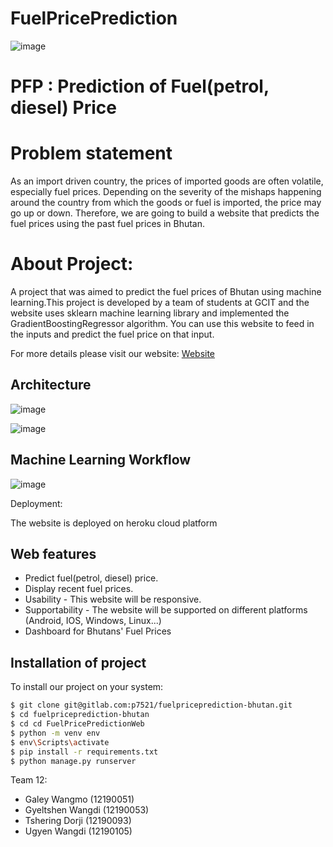 # FuelPricePrediction


![image](https://user-images.githubusercontent.com/57824653/173160685-ac5b569f-b326-4721-9a29-8d43038378a9.png)



# PFP : Prediction of Fuel(petrol, diesel) Price


# Problem statement

As an import driven country, the prices of imported goods are often volatile, especially fuel
prices. Depending on the severity of the mishaps happening around the country from which the
goods or fuel is imported, the price may go up or down. Therefore, we are going to build a
website that predicts the fuel prices using the past fuel prices in Bhutan.

# About Project:

A project that was aimed to predict the fuel prices of Bhutan using machine learning.This project is developed by a team of students at GCIT and the website uses sklearn machine learning library and implemented the GradientBoostingRegressor algorithm. You can use this website to feed in the inputs and predict the fuel price on that input. 

For more details please visit our website: [Website](https://fuelpriceprediction.herokuapp.com)



## Architecture
![image](https://user-images.githubusercontent.com/57824653/173110617-516b7fd4-e0b3-4de0-877f-59faaa94034f.png)


![image](https://user-images.githubusercontent.com/57824653/173110742-32555ce5-17bb-4b2d-8421-bf9d04169593.png)

## Machine Learning Workflow

![image](https://user-images.githubusercontent.com/57824653/173110815-bc0a096b-4573-4982-baf9-15fbbb6b6130.png)

Deployment:

The website is deployed on heroku cloud platform

## Web features
- Predict fuel(petrol, diesel) price.
- Display recent fuel prices.
- Usability - This website will be responsive.
- Supportability - The website will be supported on different platforms (Android,
IOS, Windows, Linux...)
- Dashboard for Bhutans' Fuel Prices


## Installation of project 

To install our project on your system:


```bash
$ git clone git@gitlab.com:p7521/fuelpriceprediction-bhutan.git
$ cd fuelpriceprediction-bhutan
$ cd cd FuelPricePredictionWeb
$ python -m venv env 
$ env\Scripts\activate
$ pip install -r requirements.txt
$ python manage.py runserver
```

Team 12:
- Galey Wangmo (12190051)
- Gyeltshen Wangdi (12190053)
- Tshering Dorji (12190093)
- Ugyen Wangdi (12190105)
